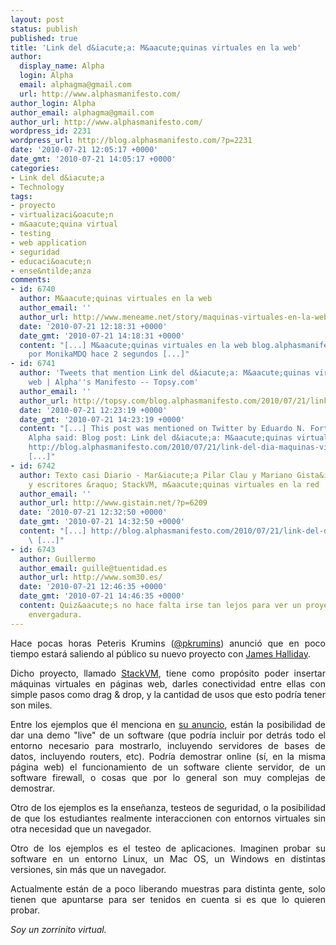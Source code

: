 ```yaml
---
layout: post
status: publish
published: true
title: 'Link del d&iacute;a: M&aacute;quinas virtuales en la web'
author:
  display_name: Alpha
  login: Alpha
  email: alphagma@gmail.com
  url: http://www.alphasmanifesto.com/
author_login: Alpha
author_email: alphagma@gmail.com
author_url: http://www.alphasmanifesto.com/
wordpress_id: 2231
wordpress_url: http://blog.alphasmanifesto.com/?p=2231
date: '2010-07-21 12:05:17 +0000'
date_gmt: '2010-07-21 14:05:17 +0000'
categories:
- Link del d&iacute;a
- Technology
tags:
- proyecto
- virtualizaci&oacute;n
- m&aacute;quina virtual
- testing
- web application
- seguridad
- educaci&oacute;n
- ense&ntilde;anza
comments:
- id: 6740
  author: M&aacute;quinas virtuales en la web
  author_email: ''
  author_url: http://www.meneame.net/story/maquinas-virtuales-en-la-web
  date: '2010-07-21 12:18:31 +0000'
  date_gmt: '2010-07-21 14:18:31 +0000'
  content: "[...] M&aacute;quinas virtuales en la web blog.alphasmanifesto.com/2010/07/21/link-del-dia-maquinas-vi...&nbsp;
    por MonikaMDQ hace 2 segundos [...]"
- id: 6741
  author: 'Tweets that mention Link del d&iacute;a: M&aacute;quinas virtuales en la
    web | Alpha''s Manifesto -- Topsy.com'
  author_email: ''
  author_url: http://topsy.com/blog.alphasmanifesto.com/2010/07/21/link-del-dia-maquinas-virtuales-en-la-web/?utm_source=pingback&amp;utm_campaign=L2
  date: '2010-07-21 12:23:19 +0000'
  date_gmt: '2010-07-21 14:23:19 +0000'
  content: "[...] This post was mentioned on Twitter by Eduardo N. Fortes, Alpha.
    Alpha said: Blog post: Link del d&iacute;a: M&aacute;quinas virtuales en la web
    http://blog.alphasmanifesto.com/2010/07/21/link-del-dia-maquinas-virtuales-en-la-web/
    [...]"
- id: 6742
  author: Texto casi Diario - Mar&iacute;a Pilar Clau y Mariano Gista&iacute;n - Periodistas
    y escritores &raquo; StackVM, m&aacute;quinas virtuales en la red
  author_email: ''
  author_url: http://www.gistain.net/?p=6209
  date: '2010-07-21 12:32:50 +0000'
  date_gmt: '2010-07-21 14:32:50 +0000'
  content: "[...] http://blog.alphasmanifesto.com/2010/07/21/link-del-dia-maquinas-virtuales-en-la-web/
    \ [...]"
- id: 6743
  author: Guillermo
  author_email: guille@tuentidad.es
  author_url: http://www.som30.es/
  date: '2010-07-21 12:46:35 +0000'
  date_gmt: '2010-07-21 14:46:35 +0000'
  content: Quiz&aacute;s no hace falta irse tan lejos para ver un proyecto de esta
    envergadura.
---
```

<p style="text-align: justify;">Hace pocas horas Peteris Krumins (<a href="http://www.twitter.com/pkrumins">@pkrumins</a>) anunci&oacute; que en poco tiempo estar&aacute; saliendo al p&uacute;blico su nuevo proyecto con <a href="http://substack.net/">James Halliday</a>.</p>
<p style="text-align: justify;">Dicho proyecto, llamado <a href="http://stackvm.com/">StackVM</a>, tiene como prop&oacute;sito poder insertar m&aacute;quinas virtuales en p&aacute;ginas web, darles conectividad entre ellas con simple pasos como drag &amp; drop, y la cantidad de usos que esto podr&iacute;a tener son miles.</p>
<p style="text-align: justify;">Entre los ejemplos que &eacute;l menciona en <a href="http://www.catonmat.net/blog/i-am-doing-a-startup">su anuncio</a>, est&aacute;n la posibilidad de dar una demo "live" de un software (que podr&iacute;a incluir por detr&aacute;s todo el entorno necesario para mostrarlo, incluyendo servidores de bases de datos, incluyendo routers, etc). Podr&iacute;a demostrar online (s&iacute;, en la misma p&aacute;gina web) el funcionamiento de un software cliente servidor, de un software firewall, o cosas que por lo general son muy complejas de demostrar.</p>
<p style="text-align: justify;">Otro de los ejemplos es la ense&ntilde;anza, testeos de seguridad, o la posibilidad de que los estudiantes realmente interaccionen con entornos virtuales sin otra necesidad que un navegador.</p>
<p style="text-align: justify;">Otro de los ejemplos es el testeo de aplicaciones. Imaginen probar su software en un entorno Linux, un Mac OS, un Windows en distintas versiones, sin m&aacute;s que un navegador.</p>
<p style="text-align: justify;">Actualmente est&aacute;n de a poco liberando muestras para distinta gente, solo tienen que apuntarse para ser tenidos en cuenta si es que lo quieren probar.</p>
<p style="text-align: justify;"><em>Soy un zorrinito virtual.</em></p>
